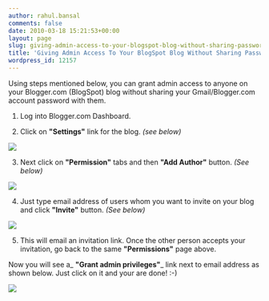 ```yaml
---
author: rahul.bansal
comments: false
date: 2010-03-18 15:21:53+00:00
layout: page
slug: giving-admin-access-to-your-blogspot-blog-without-sharing-password
title: 'Giving Admin Access To Your BlogSpot Blog Without Sharing Password! '
wordpress_id: 12157
---
```


Using steps mentioned below, you can grant admin access to anyone on your Blogger.com (BlogSpot) blog without sharing your Gmail/Blogger.com account password with them.

1. Log into Blogger.com Dashboard.

2. Click on **"Settings"** link for the blog. _(see below)_

[![](https://rtcamp.com/wp-content/uploads/2010/03/Blogger_-Dashboard-600x339.jpg)](https://rtcamp.com/giving-admin-access-to-your-blogspot-blog-without-sharing-password/)

3. Next click on **"Permission"** tabs and then **"Add Author"** button. _(See below)_

[![](https://rtcamp.com/wp-content/uploads/2010/03/Blogger_-Permissios-Add-Authors-600x278.jpg)](https://rtcamp.com/giving-admin-access-to-your-blogspot-blog-without-sharing-password/)

4. Just type email address of users whom you want to invite on your blog and click **"Invite"** button. _(See below)_

[![](https://rtcamp.com/wp-content/uploads/2010/03/Blogger_-Email-Address-600x354.jpg)](https://rtcamp.com/giving-admin-access-to-your-blogspot-blog-without-sharing-password/)

5. This will email an invitation link. Once the other person accepts your invitation, go back to the same **"Permissions"** page above.

Now you will see a_ **"Grant admin privileges"**_ link next to email address as shown below. Just click on it and your are done! :-)

[![](https://rtcamp.com/wp-content/uploads/2010/03/Blogger_-Grant-admin-privileges-1-600x293.jpg)](https://rtcamp.com/giving-admin-access-to-your-blogspot-blog-without-sharing-password/)
